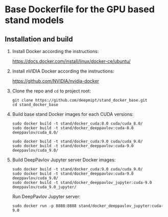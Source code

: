 # Base Dockerfile for the GPU based stand models

## Installation and build

1. Install Docker according the instructions:
   
   https://docs.docker.com/install/linux/docker-ce/ubuntu/
   
2. Install nVIDIA Docker according the instructions:

   https://github.com/NVIDIA/nvidia-docker
   
3. Clone the repo and `cd` to project root:
    ```
    git clone https://github.com/deepmipt/stand_docker_base.git
    cd stand_docker_base
    ```
4. Build base stand Docker images for each CUDA versions:
    ```
    sudo docker build -t stand/docker_cuda:8.0 cuda/cuda_8.0/
    sudo docker build -t stand/docker_deeppavlov:cuda-8.0 deeppavlov/cuda_8.0/

    sudo docker build -t stand/docker_cuda:9.0 cuda/cuda_9.0/
    sudo docker build -t stand/docker_deeppavlov:cuda-9.0 deeppavlov/cuda_9.0/
    ```
5. Build DeepPavlov Jupyter server Docker images:
    ```
    sudo docker build -t stand/docker_cuda:9.0 cuda/cuda_9.0/
    sudo docker build -t stand/docker_deeppavlov:cuda-9.0 deeppavlov/cuda_9.0/
    sudo docker build -t stand/docker_deeppavlov_jupyter:cuda-9.0 deeppavlov/cuda_9.0_jupyter/
    ```
    Run DeepPavlov Jupyter server:
    ```
    sudo docker run -p 8888:8888 stand/docker_deeppavlov_jupyter:cuda-9.0
    ```